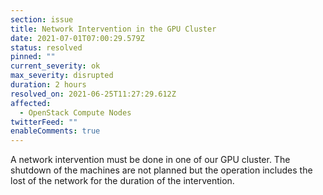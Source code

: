 ```yaml
---
section: issue
title: Network Intervention in the GPU Cluster
date: 2021-07-01T07:00:29.579Z
status: resolved
pinned: ""
current_severity: ok
max_severity: disrupted
duration: 2 hours
resolved_on: 2021-06-25T11:27:29.612Z
affected:
  - OpenStack Compute Nodes
twitterFeed: ""
enableComments: true
---
```

A network intervention must be done in one of our GPU cluster. The shutdown of the machines are not planned but the operation includes the lost of the network for the duration of the intervention.